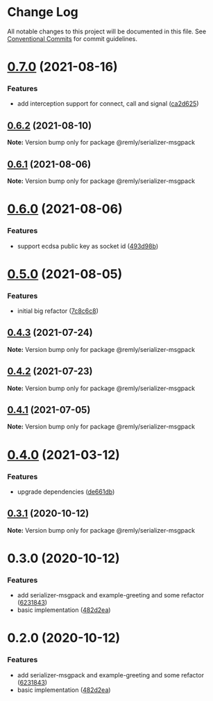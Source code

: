 # Change Log

All notable changes to this project will be documented in this file.
See [Conventional Commits](https://conventionalcommits.org) for commit guidelines.

# [0.7.0](https://gitr.net/mindary/remly/compare/@remly/serializer-msgpack@0.6.2...@remly/serializer-msgpack@0.7.0) (2021-08-16)


### Features

* add interception support for connect, call and signal ([ca2d625](https://gitr.net/mindary/remly/commits/ca2d625c216f18420c7d5c73ed26296ca9297974))





## [0.6.2](https://gitr.net/mindary/remly/compare/@remly/serializer-msgpack@0.6.1...@remly/serializer-msgpack@0.6.2) (2021-08-10)

**Note:** Version bump only for package @remly/serializer-msgpack





## [0.6.1](https://gitr.net/mindary/remly/compare/@remly/serializer-msgpack@0.6.0...@remly/serializer-msgpack@0.6.1) (2021-08-06)

**Note:** Version bump only for package @remly/serializer-msgpack





# [0.6.0](https://gitr.net/mindary/remly/compare/@remly/serializer-msgpack@0.5.0...@remly/serializer-msgpack@0.6.0) (2021-08-06)


### Features

* support ecdsa public key as socket id ([493d98b](https://gitr.net/mindary/remly/commits/493d98b2f924ae1c5dbf25ef5603082c3f35f928))





# [0.5.0](https://gitr.net/mindary/remly/compare/@remly/serializer-msgpack@0.4.3...@remly/serializer-msgpack@0.5.0) (2021-08-05)


### Features

* initial big refactor ([7c8c6c8](https://gitr.net/mindary/remly/commits/7c8c6c813f12b4d686b4f59feab4c4abc01e30e6))





## [0.4.3](https://gitr.net/mindary/remly/compare/@remly/serializer-msgpack@0.4.2...@remly/serializer-msgpack@0.4.3) (2021-07-24)

**Note:** Version bump only for package @remly/serializer-msgpack





## [0.4.2](https://gitr.net/mindary/remly/compare/@remly/serializer-msgpack@0.4.1...@remly/serializer-msgpack@0.4.2) (2021-07-23)

**Note:** Version bump only for package @remly/serializer-msgpack





## [0.4.1](https://gitr.net/mindary/remly/compare/@remly/serializer-msgpack@0.4.0...@remly/serializer-msgpack@0.4.1) (2021-07-05)

**Note:** Version bump only for package @remly/serializer-msgpack





# [0.4.0](https://gitr.net/mindary/remly/compare/@remly/serializer-msgpack@0.3.1...@remly/serializer-msgpack@0.4.0) (2021-03-12)


### Features

* upgrade dependencies ([de661db](https://gitr.net/mindary/remly/commits/de661dba31d91f1de566974e2b9c1f246b4ff682))





## [0.3.1](https://github.com/taoyuan/remly/compare/@remly/serializer-msgpack@0.3.0...@remly/serializer-msgpack@0.3.1) (2020-10-12)

**Note:** Version bump only for package @remly/serializer-msgpack





# 0.3.0 (2020-10-12)


### Features

* add serializer-msgpack and example-greeting and some refactor ([6231843](https://github.com/taoyuan/remly/commit/6231843191b7b302cf59b3c3f5fe2047aeb903b9))
* basic implementation ([482d2ea](https://github.com/taoyuan/remly/commit/482d2ea89b1c54756f70f6cbcac3fd6a8d79993e))





# 0.2.0 (2020-10-12)


### Features

* add serializer-msgpack and example-greeting and some refactor ([6231843](https://github.com/taoyuan/remly/commit/6231843191b7b302cf59b3c3f5fe2047aeb903b9))
* basic implementation ([482d2ea](https://github.com/taoyuan/remly/commit/482d2ea89b1c54756f70f6cbcac3fd6a8d79993e))
